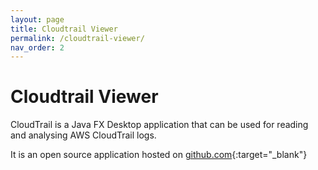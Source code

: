 ```yaml
---
layout: page
title: Cloudtrail Viewer
permalink: /cloudtrail-viewer/
nav_order: 2
---
```


# Cloudtrail Viewer

CloudTrail is a Java FX Desktop application that can be used for reading and analysing AWS CloudTrail logs.

It is an open source application hosted on [github.com](https://github.com/githublemming/CloudTrailViewer){:target="_blank"}